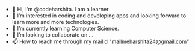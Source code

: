 - 👋 Hi, I’m @codeharshita. I am a learner 
- 👀 I’m interested in coding and developing apps and looking forward to learn more and more technologies. 
- 🌱 I’m currently learning Computer Science.
- 💞️ I’m looking to collaborate on ...
- 📫 How to reach me through my mailid "mailmeharshita24@gmail.com"

<!---
codeharshita/codeharshita is a ✨ special ✨ repository because its `README.md` (this file) appears on your GitHub profile.
You can click the Preview link to take a look at your changes.
--->
